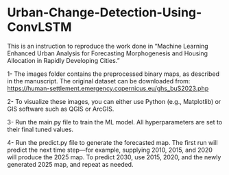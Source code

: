 # Urban-Change-Detection-Using-ConvLSTM
This is an instruction to reproduce the work done in “Machine Learning Enhanced Urban Analysis for Forecasting Morphogenesis and Housing Allocation in Rapidly Developing Cities.”

1- The images folder contains the preprocessed binary maps, as described in the manuscript. The original dataset can be downloaded from:
https://human-settlement.emergency.copernicus.eu/ghs_buS2023.php

2- To visualize these images, you can either use Python (e.g., Matplotlib) or GIS software such as QGIS or ArcGIS.

3- Run the main.py file to train the ML model. All hyperparameters are set to their final tuned values.

4- Run the predict.py file to generate the forecasted map. The first run will predict the next time step—for example, supplying 2010, 2015, and 2020 will produce the 2025 map. To predict 2030, use 2015, 2020, and the newly generated 2025 map, and repeat as needed.
